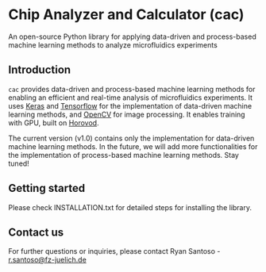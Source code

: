 # Chip Analyzer and Calculator (cac)
An open-source Python library for applying data-driven and process-based machine learning methods to analyze microfluidics experiments

## Introduction
`cac` provides data-driven and process-based machine learning methods for enabling an efficient and real-time analysis of microfluidics experiments. It uses [Keras](https://keras.io/) and [Tensorflow](https://www.tensorflow.org/) for the implementation of data-driven machine learning methods, and [OpenCV](https://opencv.org/) for image processing. It enables training with GPU, built on [Horovod](https://horovod.ai/). 

The current version (v1.0) contains only the implementation for data-driven machine learning methods. In the future, we will add more functionalities for the implementation of process-based machine learning methods. Stay tuned!

## Getting started
Please check INSTALLATION.txt for detailed steps for installing the library.

## Contact us
For further questions or inquiries, please contact Ryan Santoso - r.santoso@fz-juelich.de
